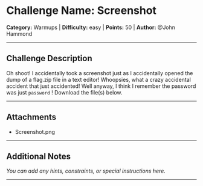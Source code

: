 # Challenge Name: Screenshot

**Category:** Warmups | **Difficulty:** easy | **Points:** 50 | **Author:** @John Hammond

---

## Challenge Description

Oh shoot! I accidentally took a screenshot just as I accidentally  opened the dump of a
flag.zip
file in a text editor! Whoopsies, what a  crazy accidental accident that just accidented!
Well anyway, I think I remember the password was just
`password`
!
Download the file(s) below.

---

## Attachments

- Screenshot.png

---

## Additional Notes

*You can add any hints, constraints, or special instructions here.*

---